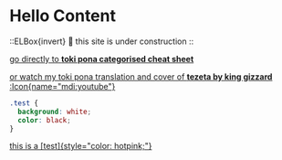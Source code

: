 # Hello Content

::ELBox{invert}
:construction: this site is under construction
::

[go directly to **toki pona categorised cheat sheet**](/tokipona/catdict)

[or watch my toki pona translation and cover of **tezeta by king gizzard** :Icon{name="mdi:youtube"}](https://www.youtube.com/watch?v=jgET_38iWaU)

```css
.test {
  background: white;
  color: black;
}
```

[this is a [test]{style="color: hotpink;"}](/test)
